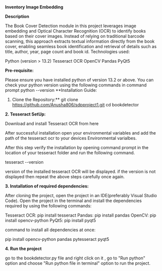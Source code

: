 **Inventory Image Embedding**

**Description**

The Book Cover Detection module in this project leverages image embedding and Optical Character Recognition (OCR) to identify books based on their cover images. Instead of relying on traditional barcode scanning, this approach extracts textual information directly from the book cover, enabling seamless book identification and retrieval of details such as title, author, year, page count and book id.
Technologies used:

Python (version > 13.2)
Tesseract OCR
OpenCV
Pandas
PyQt5

**Pre-requisite:**

Please ensure you have installed python of version 13.2 or above. You can check your python version using the following commands in command prompt
python --version
**Installation Guide:
1. Clone the Repository:**
git clone https://github.com/Anusha806/sdpproject1.git
cd bookdetector


**2. Tesseract SetUp:**


Download and install Tesseract OCR from here


After successful installation open your environmental variables and add the path of the tesseract ocr to your devices Environmental varialbes.


After this step verify the installation by opening command prompt in the location of your tesseract folder and run the following command.


tesseract --version

version of the installed tesseract OCR will be displayed. if the version is not displayed then repeat the above steps carefully once again.

**3. Installation of required dependencies:**


After cloning the project, open the project in an IDE(preferably Visual Studio Code).
Open the project in the terminal and install the dependencies required by using the following commands:

Tesseract OCR:
pip install tesseract
Pandas:
pip install pandas
OpenCV:
pip install opencv-python
PyQt5:
pip install pyqt5

command to install all dependencies at once:

pip install opencv-python pandas pytesseract pyqt5

**4. Run the project**


go to the bookdetector.py file and right click on it , go to "Run python" option and choose "Run python file in terminal" option to run the project.
